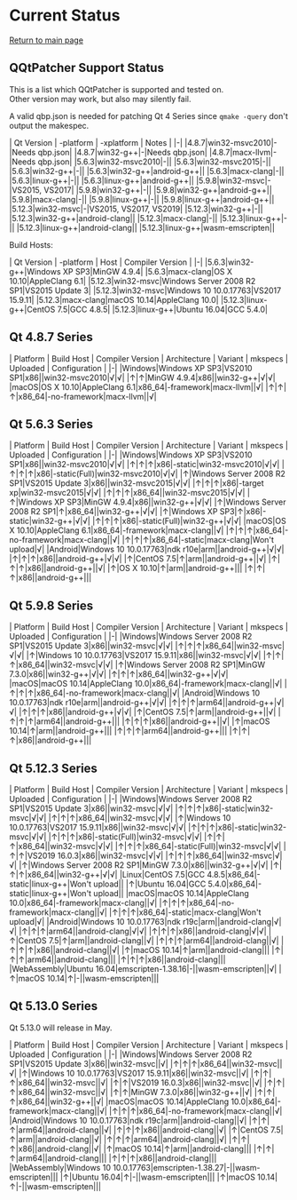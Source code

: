 # Current Status

[Return to main page](index.md)

## QQtPatcher Support Status

This is a list which QQtPatcher is supported and tested on.  
Other version may work, but also may silently fail.

A valid qbp.json is needed for patching Qt 4 Series since `qmake -query` don't output the makespec.

| Qt Version | -platform | -xplatform | Notes |
|-|
|4.8.7|win32-msvc2010|-|Needs qbp.json|
|4.8.7|win32-g++|-|Needs qbp.json|
|4.8.7|macx-llvm|-|Needs qbp.json|
|5.6.3|win32-msvc2010|-||
|5.6.3|win32-msvc2015|-||
|5.6.3|win32-g++|-||
|5.6.3|win32-g++|android-g++||
|5.6.3|macx-clang|-||
|5.6.3|linux-g++|-||
|5.6.3|linux-g++|android-g++||
|5.9.8|win32-msvc|-|VS2015, VS2017|
|5.9.8|win32-g++|-||
|5.9.8|win32-g++|android-g++||
|5.9.8|macx-clang|-||
|5.9.8|linux-g++|-||
|5.9.8|linux-g++|android-g++||
|5.12.3|win32-msvc|-|VS2015, VS2017, VS2019|
|5.12.3|win32-g++|-||
|5.12.3|win32-g++|android-clang||
|5.12.3|macx-clang|-||
|5.12.3|linux-g++|-||
|5.12.3|linux-g++|android-clang||
|5.12.3|linux-g++|wasm-emscripten||

Build Hosts:

| Qt Version | -platform | Host | Compiler Version |
|-|
|5.6.3|win32-g++|Windows XP SP3|MinGW 4.9.4|
|5.6.3|macx-clang|OS X 10.10|AppleClang 6.1|
|5.12.3|win32-msvc|Windows Server 2008 R2 SP1|VS2015 Update 3|
|5.12.3|win32-msvc|Windows 10 10.0.17763|VS2017 15.9.11|
|5.12.3|macx-clang|macOS 10.14|AppleClang 10.0|
|5.12.3|linux-g++|CentOS 7.5|GCC 4.8.5|
|5.12.3|linux-g++|Ubuntu 16.04|GCC 5.4.0|

## Qt 4.8.7 Series

| Platform | Build Host | Compiler Version | Architecture | Variant | mkspecs | Uploaded | Configuration |
|-|
|Windows|Windows XP SP3|VS2010 SP1|x86||win32-msvc2010|√|√|
|↑|↑|MinGW 4.9.4|x86||win32-g++|√|√|
|macOS|OS X 10.10|AppleClang 6.1|x86_64|-framework|macx-llvm||√|
|↑|↑|↑|x86_64|-no-framework|macx-llvm||√|

## Qt 5.6.3 Series

| Platform | Build Host | Compiler Version | Architecture | Variant | mkspecs | Uploaded | Configuration |
|-|
|Windows|Windows XP SP3|VS2010 SP1|x86||win32-msvc2010|√|√|
|↑|↑|↑|x86|-static|win32-msvc2010|√|√|
|↑|↑|↑|x86|-static(Full)|win32-msvc2010|√|√|
|↑|Windows Server 2008 R2 SP1|VS2015 Update 3|x86||win32-msvc2015|√|√|
|↑|↑|↑|x86|-target xp|win32-msvc2015|√|√|
|↑|↑|↑|x86_64||win32-msvc2015|√|√|
|↑|Windows XP SP3|MinGW 4.9.4|x86||win32-g++|√|√|
|↑|Windows Server 2008 R2 SP1|↑|x86_64||win32-g++|√|√|
|↑|Windows XP SP3|↑|x86|-static|win32-g++|√|√|
|↑|↑|↑|x86|-static(Full)|win32-g++|√|√|
|macOS|OS X 10.10|AppleClang 6.1|x86_64|-framework|macx-clang||√|
|↑|↑|↑|x86_64|-no-framework|macx-clang||√|
|↑|↑|↑|x86_64|-static|macx-clang|Won't upload|√|
|Android|Windows 10 10.0.17763|ndk r10e|arm||android-g++|√|√|
|↑|↑|↑|x86||android-g++|√|√|
|↑|CentOS 7.5|↑|arm||android-g++||√|
|↑|↑|↑|x86||android-g++||√|
|↑|OS X 10.10|↑|arm||android-g++|||
|↑|↑|↑|x86||android-g++|||

## Qt 5.9.8 Series

| Platform | Build Host |  Compiler Version | Architecture | Variant | mkspecs | Uploaded | Configuration |
|-|
|Windows|Windows Server 2008 R2 SP1|VS2015 Update 3|x86||win32-msvc|√|√|
|↑|↑|↑|x86_64||win32-msvc|√|√|
|↑|Windows 10 10.0.17763|VS2017 15.9.11|x86||win32-msvc|√|√|
|↑|↑|↑|x86_64||win32-msvc|√|√|
|↑|Windows Server 2008 R2 SP1|MinGW 7.3.0|x86||win32-g++|√|√|
|↑|↑|↑|x86_64||win32-g++|√|√|
|macOS|macOS 10.14|AppleClang 10.0|x86_64|-framework|macx-clang||√|
|↑|↑|↑|x86_64|-no-framework|macx-clang||√|
|Android|Windows 10 10.0.17763|ndk r10e|arm||android-g++|√|√|
|↑|↑|↑|arm64||android-g++|√|√|
|↑|↑|↑|x86||android-g++|√|√|
|↑|CentOS 7.5|↑|arm||android-g++||√|
|↑|↑|↑|arm64||android-g++|||
|↑|↑|↑|x86||android-g++||√|
|↑|macOS 10.14|↑|arm||android-g++|||
|↑|↑|↑|arm64||android-g++|||
|↑|↑|↑|x86||android-g++|||

## Qt 5.12.3 Series

| Platform | Build Host |  Compiler Version | Architecture | Variant | mkspecs | Uploaded | Configuration |
|-|
|Windows|Windows Server 2008 R2 SP1|VS2015 Update 3|x86||win32-msvc|√|√|
|↑|↑|↑|x86|-static|win32-msvc|√|√|
|↑|↑|↑|x86_64||win32-msvc|√|√|
|↑|Windows 10 10.0.17763|VS2017 15.9.11|x86||win32-msvc|√|√|
|↑|↑|↑|x86|-static|win32-msvc|√|√|
|↑|↑|↑|x86|-static(Full)|win32-msvc|√|√|
|↑|↑|↑|x86_64||win32-msvc|√|√|
|↑|↑|↑|x86_64|-static(Full)|win32-msvc|√|√|
|↑|↑|VS2019 16.0.3|x86||win32-msvc|√|√|
|↑|↑|↑|x86_64||win32-msvc|√|√|
|↑|Windows Server 2008 R2 SP1|MinGW 7.3.0|x86||win32-g++|√|√|
|↑|↑|↑|x86_64||win32-g++|√|√|
|Linux|CentOS 7.5|GCC 4.8.5|x86_64|-static|linux-g++|Won't upload||
|↑|Ubuntu 16.04|GCC 5.4.0|x86_64|-static|linux-g++|Won't upload||
|macOS|macOS 10.14|AppleClang 10.0|x86_64|-framework|macx-clang||√|
|↑|↑|↑|x86_64|-no-framework|macx-clang||√|
|↑|↑|↑|x86_64|-static|macx-clang|Won't upload|√|
|Android|Windows 10 10.0.17763|ndk r19c|arm||android-clang|√|√|
|↑|↑|↑|arm64||android-clang|√|√|
|↑|↑|↑|x86||android-clang|√|√|
|↑|CentOS 7.5|↑|arm||android-clang||√|
|↑|↑|↑|arm64||android-clang||√|
|↑|↑|↑|x86||android-clang||√|
|↑|macOS 10.14|↑|arm||android-clang|||
|↑|↑|↑|arm64||android-clang|||
|↑|↑|↑|x86||android-clang|||
|WebAssembly|Ubuntu 16.04|emscripten-1.38.16|-||wasm-emscripten||√|
|↑|macOS 10.14|↑|-||wasm-emscripten|||

## Qt 5.13.0 Series

Qt 5.13.0 will release in May.

| Platform | Build Host |  Compiler Version | Architecture | Variant | mkspecs | Uploaded | Configuration |
|-|
|Windows|Windows Server 2008 R2 SP1|VS2015 Update 3|x86||win32-msvc||√|
|↑|↑|↑|x86_64||win32-msvc||√|
|↑|Windows 10 10.0.17763|VS2017 15.9.11|x86||win32-msvc||√|
|↑|↑|↑|x86_64||win32-msvc||√|
|↑|↑|VS2019 16.0.3|x86||win32-msvc||√|
|↑|↑|↑|x86_64||win32-msvc||√|
|↑|↑|MinGW 7.3.0|x86||win32-g++||√|
|↑|↑|↑|x86_64||win32-g++||√|
|macOS|macOS 10.14|AppleClang 10.0|x86_64|-framework|macx-clang||√|
|↑|↑|↑|x86_64|-no-framework|macx-clang||√|
|Android|Windows 10 10.0.17763|ndk r19c|arm||android-clang||√|
|↑|↑|↑|arm64||android-clang||√|
|↑|↑|↑|x86||android-clang||√|
|↑|CentOS 7.5|↑|arm||android-clang||√|
|↑|↑|↑|arm64||android-clang||√|
|↑|↑|↑|x86||android-clang||√|
|↑|macOS 10.14|↑|arm||android-clang|||
|↑|↑|↑|arm64||android-clang|||
|↑|↑|↑|x86||android-clang|||
|WebAssembly|Windows 10 10.0.17763|emscripten-1.38.27|-||wasm-emscripten|||
|↑|Ubuntu 16.04|↑|-||wasm-emscripten|||
|↑|macOS 10.14|↑|-||wasm-emscripten|||

